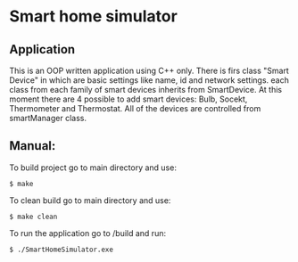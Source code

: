 # Smart home simulator
## Application
This is an OOP written application using C++ only. There is firs class "Smart Device" in which are basic settings like name, id and network settings. each class from each family of smart devices inherits from SmartDevice. At this moment there are 4 possible to add smart devices: Bulb, Socekt, Thermometer and Thermostat.
All of the devices are controlled from smartManager class.
## Manual:
To build project go to main directory and use:
```
$ make
```
To clean build go to main directory and use:
```
$ make clean
```
To run the application go to /build and run:
```
$ ./SmartHomeSimulator.exe
```
